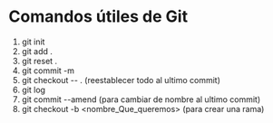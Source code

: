 # Comandos útiles de Git

1. git init
2. git add .
3. git reset .
3. git commit -m    
5. git checkout -- .  (reestablecer todo al ultimo commit)
6. git log
7. git commit --amend (para cambiar de nombre al ultimo commit)
8. git checkout -b <nombre_Que_queremos> (para crear una rama)